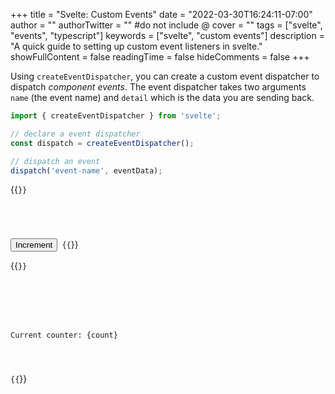 +++
title = "Svelte: Custom Events"
date = "2022-03-30T16:24:11-07:00"
author = ""
authorTwitter = "" #do not include @
cover = ""
tags = ["svelte", "events", "typescript"]
keywords = ["svelte", "custom events"]
description = "A quick guide to setting up custom event listeners in svelte."
showFullContent = false
readingTime = false
hideComments = false
+++

Using `createEventDispatcher`, you can create a custom event dispatcher to dispatch _component events_.
The event dispatcher takes two arguments `name` (the event name) and `detail` which is the data you are
sending back.

```typescript
import { createEventDispatcher } from 'svelte';

// declare a event dispatcher
const dispatch = createEventDispatcher();

// dispatch an event
dispatch('event-name', eventData);
```

{{<code language="svelte" title="Counter.svete">}}
<script lang="ts">
  import { createEventDispatcher } from 'svelte';

  const dispatch = createEventDispatcher();
  export let finalCount: number = 10;
  export let count: number = 0

  const increment = () => {
    count += 1;

    if( count === finalCount ) {
      dispatch('message', {
        text: `Reached final count: ${finalCount}`
      });
    }
  }
</script>

<button on:click={increment}>Increment</button>
{{</code>}}

{{<code language="svelte" title="App.svelte">}}
<script lang="ts">
  import Counter from './Counter.svelte'

  let count = 0;
  function handleMessage(e: CustomEvent<{text: string}>) {
      alert(e.detail.text);
  }
</script>

<main>
  <p>Current counter: {count}</p>
  <Counter
    bind:count
    on:message={handleMessage}
    finalCount={15}/>
</main>
{{</code>}}
